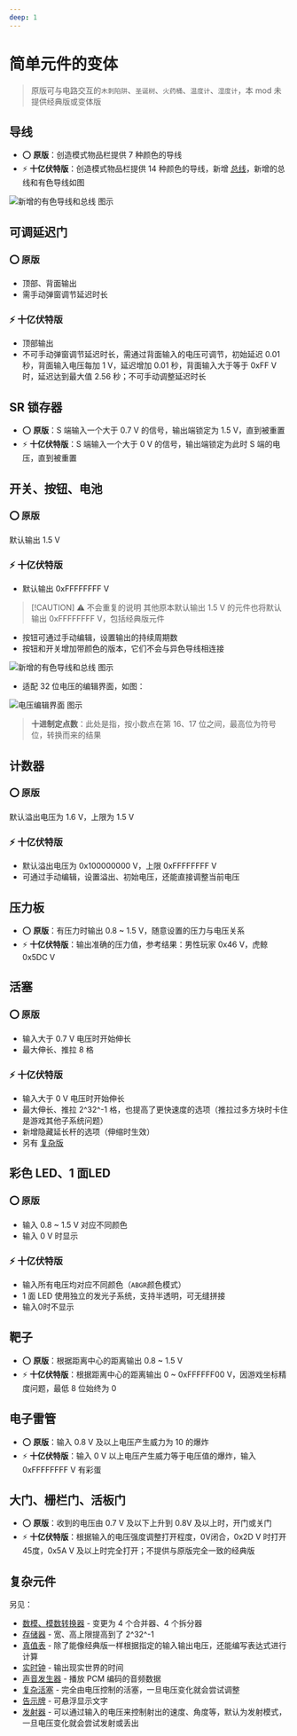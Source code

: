 ```yaml
---
deep: 1
---
```


# 简单元件的变体

> 原版可与电路交互的`木刺陷阱`、`圣诞树`、`火药桶`、`温度计`、`湿度计`，本 mod 未提供经典版或变体版

## 导线 <Badge text="2.0"/>

* ⭕ **原版**：创造模式物品栏提供 7 种颜色的导线
* ⚡ **十亿伏特版**：创造模式物品栏提供 14 种颜色的导线，新增 [总线](../new/features)，新增的总线和有色导线如图

<img src="/images/base/shift/wire.webp" alt="新增的有色导线和总线 图示" class="center_image"/>

## 可调延迟门 <Badge text="2.0"/>

### ⭕ 原版

* 顶部、背面输出
* 需手动弹窗调节延迟时长

### ⚡ 十亿伏特版

* 顶部输出
* 不可手动弹窗调节延迟时长，需通过背面输入的电压可调节，初始延迟 0.01 秒，背面输入电压每加 1 V，延迟增加 0.01 秒，背面输入大于等于 0xFF V 时，延迟达到最大值 2.56 秒；不可手动调整延迟时长

## SR 锁存器 <Badge text="1.0"/>

* ⭕ **原版**：S 端输入一个大于 0.7 V 的信号，输出端锁定为 1.5 V，直到被重置
* ⚡ **十亿伏特版**：S 端输入一个大于 0 V 的信号，输出端锁定为此时 S 端的电压，直到被重置

## 开关、按钮、电池 <Badge text="2.0"/>

### ⭕ 原版

默认输出 1.5 V

### ⚡ 十亿伏特版

* 默认输出 0xFFFFFFFF V

> [!CAUTION] ⚠ 不会重复的说明
> 其他原本默认输出 1.5 V 的元件也将默认输出 0xFFFFFFFF V，包括经典版元件

* 按钮可通过手动编辑，设置输出的持续周期数
* 按钮和开关增加带颜色的版本，它们不会与异色导线相连接

<img src="/images/base/shift/switch_and_button.webp" alt="新增的有色导线和总线 图示" class="center_image"/>

* 适配 32 位电压的编辑界面，如图：

<img src="/images/base/shift/EditGVUintDialog.webp" alt="电压编辑界面 图示" class="center_image"/>

> **十进制定点数**：此处是指，按小数点在第 16、17 位之间，最高位为符号位，转换而来的结果

## 计数器 <Badge text="1.0"/>

### ⭕ 原版

默认溢出电压为 1.6 V，上限为 1.5 V

### ⚡ 十亿伏特版

* 默认溢出电压为 0x100000000 V，上限 0xFFFFFFFF V
* 可通过手动编辑，设置溢出、初始电压，还能直接调整当前电压

## 压力板  <Badge text="1.0"/>

* ⭕ **原版**：有压力时输出 0.8 \~ 1.5 V，随意设置的压力与电压关系
* ⚡ **十亿伏特版**：输出准确的压力值，参考结果：男性玩家 0x46 V，虎鲸 0x5DC V

## 活塞 <Badge text="2.0"/>

### ⭕ 原版

* 输入大于 0.7 V 电压时开始伸长
* 最大伸长、推拉 8 格

### ⚡ 十亿伏特版

* 输入大于 0 V 电压时开始伸长
* 最大伸长、推拉 2^32^-1 格，也提高了更快速度的选项（推拉过多方块时卡住是游戏其他子系统问题）
* 新增隐藏延长杆的选项（伸缩时生效）
* 另有 [复杂版](complex_piston)

## 彩色 LED、1 面LED <Badge text="1.0"/>

### ⭕ 原版

* 输入 0.8 \~ 1.5 V 对应不同颜色
* 输入 0 V 时显示

### ⚡ 十亿伏特版

* 输入所有电压均对应不同颜色（`ABGR`颜色模式）
* 1 面 LED 使用独立的发光子系统，支持半透明，可无缝拼接
* 输入0时不显示

<!--@include: ../../parts/abgr_color_mode.md-->

## 靶子 <Badge text="1.0"/>

* ⭕ **原版**：根据距离中心的距离输出 0.8 \~ 1.5 V
* ⚡ **十亿伏特版**：根据距离中心的距离输出 0 \~ 0xFFFFFF00 V，因游戏坐标精度问题，最低 8 位始终为 0

## 电子雷管 <Badge text="1.0"/>

* ⭕ **原版**：输入 0.8 V 及以上电压产生威力为 10 的爆炸
* ⚡ **十亿伏特版**：输入 0 V 以上电压产生威力等于电压值的爆炸，输入 0xFFFFFFFF V 有彩蛋

## 大门、栅栏门、活板门 <Badge text="1.0"/>

* ⭕ **原版**：收到的电压由 0.7 V 及以下上升到 0.8V 及以上时，开门或关门
* ⚡ **十亿伏特版**：根据输入的电压强度调整打开程度，0V闭合，0x2D V 时打开45度，0x5A V 及以上时完全打开；不提供与原版完全一致的经典版

## 复杂元件

另见：

* [数模、模数转换器](converter) - 变更为 4 个合并器、4 个拆分器
* [存储器](memory_bank) - 宽、高上限提高到了 2^32^-1
* [真值表](truth_table) - 除了能像经典版一样根据指定的输入输出电压，还能编写表达式进行计算
* [实时钟](real_time_clock) - 输出现实世界的时间
* [声音发生器](sound_generator) - 播放 PCM 编码的音频数据
* [复杂活塞](complex_piston) - 完全由电压控制的活塞，一旦电压变化就会尝试调整
* [告示牌](sign) - 可悬浮显示文字
* [发射器](dispenser) - 可以通过输入的电压来控制射出的速度、角度等，默认为发射模式，一旦电压变化就会尝试发射或丢出